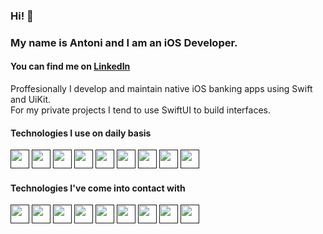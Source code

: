 ### Hi! 👋
### My name is Antoni and I am an iOS Developer.
#### You can find me on [LinkedIn](https://www.linkedin.com/in/antonigebauer/)
Proffesionally I develop and maintain native iOS banking apps using Swift and UiKit. <br>
For my private projects I tend to use SwiftUI to build interfaces. <br>

#### Technologies I use on daily basis<br>
[<img height="30" width="30" src="https://cdn.simpleicons.org/swift" />]() [ <img height="30" width="30" src="https://cdn.simpleicons.org/xcode" />]() [ <img height="30" width="30" src="https://cdn.simpleicons.org/sourcetree" />]() [ <img height="30" width="30" src="https://cdn.simpleicons.org/teamcity" />]() [ <img height="30" width="30" src="https://cdn.simpleicons.org/gitlab" />]() [ <img height="30" width="30" src="https://cdn.simpleicons.org/jira" />]() [ <img height="30" width="30" src="https://cdn.simpleicons.org/figma" />]() [ <img height="30" width="30" src="https://cdn.simpleicons.org/confluence" />]() [ <img height="30" width="30" src="https://cdn.simpleicons.org/miro" />]()

#### Technologies I've come into contact with
[<img height="30" width="30" src="https://cdn.simpleicons.org/cplusplus" />]() [<img height="30" width="30" src="https://cdn.simpleicons.org/csharp" />]() [<img height="30" width="30" src="https://cdn.simpleicons.org/python" />]() [<img height="30" width="30" src="https://cdn.simpleicons.org/r" />]() [<img height="30" width="30" src="https://cdn.simpleicons.org/mysql" />]() [<img height="30" width="30" src="https://cdn.simpleicons.org/javascript" />]() [<img height="30" width="30" src="https://cdn.simpleicons.org/ruby" />]() [<img height="30" width="30" src="https://cdn.simpleicons.org/html5" />]() [<img height="30" width="30" src="https://cdn.simpleicons.org/c" />]()
